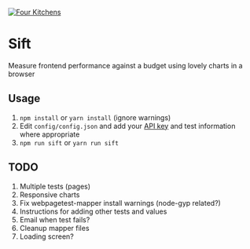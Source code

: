 [![Four Kitchens](https://img.shields.io/badge/4K-Four%20Kitchens-35AA4E.svg)](https://fourkitchens.com/)

# Sift
Measure frontend performance against a budget using lovely charts in a browser

## Usage

1. `npm install` or `yarn install` (ignore warnings)
2. Edit `config/config.json` and add your [API key](https://www.webpagetest.org/getkey.php) and test information where appropriate
3. `npm run sift` or `yarn run sift`

## TODO

1. Multiple tests (pages)
2. Responsive charts
3. Fix webpagetest-mapper install warnings (node-gyp related?)
3. Instructions for adding other tests and values
4. Email when test fails?
5. Cleanup mapper files
6. Loading screen?
